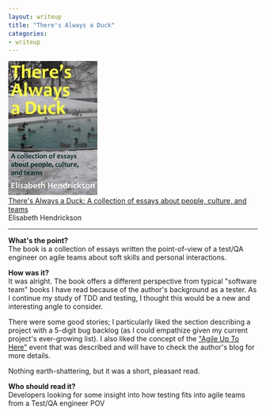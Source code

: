 ```yaml
---
layout: writeup
title: "There's Always a Duck"
categories:
- writeup
---
```


![](/static/always-a-duck.jpeg)  
[There's Always a Duck: A collection of essays about people, culture, and teams][link]   
Elisabeth Hendrickson    

---

**What's the point?**  
The book is a collection of essays written the point-of-view of a test/QA engineer on 
agile teams about soft skills and personal interactions.

**How was it?**  
It was alright. The book offers a different perspective from typical "software team"
books I have read because of the author's background as a tester. As I continue my study
of TDD and testing, I thought this would be a new and interesting angle to consider.

There were some good stories; I particularly liked the section describing a project
with a 5-digit bug backlog (as I could empathize given my current project's ever-growing 
list). I also liked the concept of the ["Agile Up To Here"][event] event that was 
described and will have to check the author's blog for more details.

Nothing earth-shattering, but it was a short, pleasant read.

**Who should read it?**  
Developers looking for some insight into how testing fits into agile teams from a 
Test/QA engineer POV

[link]: http://leanpub.com/alwaysaduck
[event]: http://testobsessed.com/blog/2011/05/31/agile-up-3-here/

